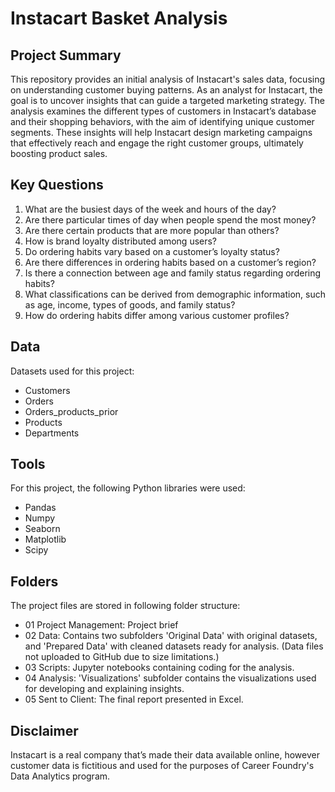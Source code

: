 # Instacart Basket Analysis

## Project Summary
This repository provides an initial analysis of Instacart's sales data, focusing on understanding customer buying patterns. As an analyst for Instacart, the goal is to uncover insights that can guide a targeted marketing strategy. The analysis examines the different types of customers in Instacart’s database and their shopping behaviors, with the aim of identifying unique customer segments. These insights will help Instacart design marketing campaigns that effectively reach and engage the right customer groups, ultimately boosting product sales.

## Key Questions
1. What are the busiest days of the week and hours of the day?
2.  Are there particular times of day when people spend the most money?
3. Are there certain products that are more popular than others?
4. How is brand loyalty distributed among users?
5. Do ordering habits vary based on a customer’s loyalty status?
6. Are there differences in ordering habits based on a customer’s region?
7. Is there a connection between age and family status regarding ordering habits?
8. What classifications can be derived from demographic information, such as age, income, types of goods, and family status?
9. How do ordering habits differ among various customer profiles?

## Data
Datasets used for this project:

- Customers
- Orders
- Orders_products_prior
- Products
- Departments
## Tools
For this project, the following Python libraries were used:

- Pandas
- Numpy
- Seaborn
- Matplotlib
- Scipy

## Folders
The project files are stored in following folder structure:

- 01 Project Management: Project brief
- 02 Data: Contains two subfolders 'Original Data' with original datasets, and 'Prepared Data' with cleaned datasets ready for analysis. (Data files not uploaded to GitHub due to size limitations.)
- 03 Scripts: Jupyter notebooks containing coding for the analysis.
- 04 Analysis: 'Visualizations' subfolder contains the visualizations used for developing and explaining insights.
- 05 Sent to Client: The final report presented in Excel.

## Disclaimer
Instacart is a real company that’s made their data available online, however customer data is fictitious and used for the purposes of Career Foundry's Data Analytics program.
